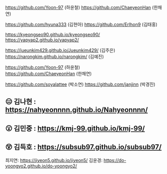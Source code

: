 https://github.com/Yoon-97 (하윤철)
https://github.com/ChaeyeonHan (한채연)

https://github.com/hyuna333 (김현아)
https://github.com/Erlhon9 (김태홍)



https://kyeongseo90.github.io/kyeongseo90/
https://yapyap2.github.io/yapyap2/


https://jueunkim429.github.io/Jueunkim429/ (김주은)  
https://narongkim.github.io/narongkim/ (김예진)  

https://github.com/Yoon-97 (하윤철)  
https://github.com/ChaeyeonHan (한채연)  

https://github.com/soyalattee (박소연)
https://github.com/janjinn (박경진)


## 😑 김나현 : https://nahyeonnnn.github.io/Nahyeonnnn/

## 😮 김민중 : https://kmj-99.github.io/kmj-99/

## 😵 김득호 : https://subsub97.github.io/subsub97/


최지연: https://jiyeon5.github.io/jiyeon5/
김윤경: https://do-yoongyo2.github.io/do-yoongyo2/
